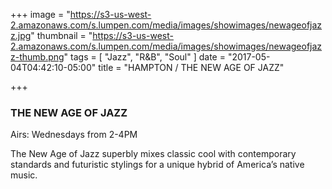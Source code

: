 +++
image = "https://s3-us-west-2.amazonaws.com/s.lumpen.com/media/images/showimages/newageofjazz.jpg"
thumbnail = "https://s3-us-west-2.amazonaws.com/s.lumpen.com/media/images/showimages/newageofjazz-thumb.png"
tags = [ "Jazz", "R&B", "Soul" ]
date = "2017-05-04T04:42:10-05:00"
title = "HAMPTON / THE NEW AGE OF JAZZ"

+++

### THE NEW AGE OF JAZZ

Airs: Wednesdays from 2-4PM

The New Age of Jazz superbly mixes classic cool with contemporary standards and futuristic stylings for a unique hybrid of America’s native music.

